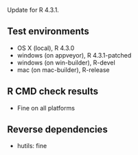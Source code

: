 
Update for R 4.3.1. 

## Test environments

* OS X (local), R 4.3.0
* windows (on appveyor), R 4.3.1-patched
* windows (on win-builder), R-devel
* mac (on mac-builder), R-release

## R CMD check results

* Fine on all platforms

## Reverse dependencies

* hutils: fine
